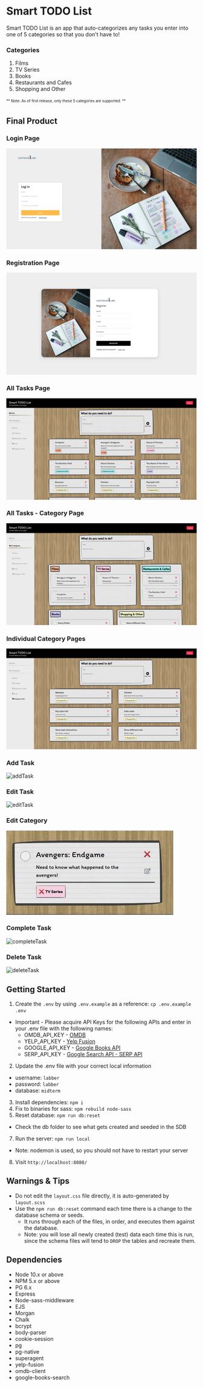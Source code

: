 # Smart TODO List
Smart TODO List is an app that auto-categorizes any tasks you enter into one of 5 categories so that you don't have to!

### Categories
1. Films
2. TV Series
3. Books
4. Restaurants and Cafes
5. Shopping and Other

<sub><sup> ** Note: As of first release, only these 5 categories are supported. ** </sup></sub>

## Final Product

### Login Page
![login](https://github.com/mhmozaffari1985/LHL-midterm-project/blob/master/docs/login-page.png?raw=true)

### Registration Page
![registration](https://github.com/mhmozaffari1985/LHL-midterm-project/blob/master/docs/register-page.png?raw=true)

### All Tasks Page
![allTasks](https://github.com/mhmozaffari1985/LHL-midterm-project/blob/master/docs/tasks-page.png?raw=true)

### All Tasks - Category Page
![allTasksCategorized](https://github.com/mhmozaffari1985/LHL-midterm-project/blob/master/docs/categories-page.png?raw=true)

### Individual Category Pages
![categoryTasks](https://github.com/mhmozaffari1985/LHL-midterm-project/blob/master/docs/subcategory-page.png?raw=true)

### Add Task
![addTask]()

### Edit Task
![editTask](https://github.com/mhmozaffari1985/LHL-midterm-project/blob/master/docs/edit-button.gif?raw=true)

### Edit Category
![editCategory](https://github.com/mhmozaffari1985/LHL-midterm-project/blob/master/docs/edit-category.gif?raw=true)

### Complete Task
![completeTask]()

### Delete Task
![deleteTask]()


## Getting Started

1. Create the `.env` by using `.env.example` as a reference: `cp .env.example .env`
  - Important - Please acquire API Keys for the following APIs and enter in your .env file with the following names:
    * OMDB_API_KEY - [OMDB](https://www.omdbapi.com/)
    * YELP_API_KEY - [Yelp Fusion](https://www.yelp.com/developers/documentation/v3)
    * GOOGLE_API_KEY - [Google Books API](https://developers.google.com/books/docs/v1/using)
    * SERP_API_KEY - [Google Search API - SERP API](https://serpapi.com/)
  
2. Update the .env file with your correct local information 
  - username: `labber` 
  - password: `labber` 
  - database: `midterm`
3. Install dependencies: `npm i`
4. Fix to binaries for sass: `npm rebuild node-sass`
5. Reset database: `npm run db:reset`
  - Check the db folder to see what gets created and seeded in the SDB
7. Run the server: `npm run local`
  - Note: nodemon is used, so you should not have to restart your server
8. Visit `http://localhost:8080/`

## Warnings & Tips

- Do not edit the `layout.css` file directly, it is auto-generated by `layout.scss`
- Use the `npm run db:reset` command each time there is a change to the database schema or seeds. 
  - It runs through each of the files, in order, and executes them against the database. 
  - Note: you will lose all newly created (test) data each time this is run, since the schema files will tend to `DROP` the tables and recreate them.

## Dependencies

- Node 10.x or above
- NPM 5.x or above
- PG 6.x
- Express
- Node-sass-middleware
- EJS
- Morgan
- Chalk
- bcrypt
- body-parser
- cookie-session
- pg
- pg-native
- superagent
- yelp-fusion
- omdb-client
- google-books-search
